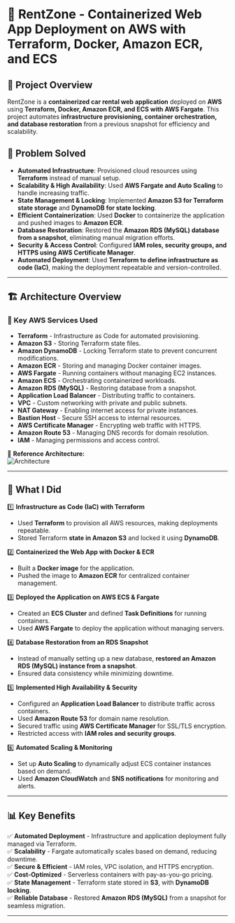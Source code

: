 # 🚗 RentZone - Containerized Web App Deployment on AWS with Terraform, Docker, Amazon ECR, and ECS

## 📌 Project Overview

RentZone is a **containerized car rental web application** deployed on **AWS** using **Terraform, Docker, Amazon ECR, and ECS with AWS Fargate**. This project automates **infrastructure provisioning, container orchestration, and database restoration** from a previous snapshot for efficiency and scalability.

## 🎯 Problem Solved

- **Automated Infrastructure**: Provisioned cloud resources using **Terraform** instead of manual setup.
- **Scalability & High Availability**: Used **AWS Fargate and Auto Scaling** to handle increasing traffic.
- **State Management & Locking**: Implemented **Amazon S3 for Terraform state storage** and **DynamoDB for state locking**.
- **Efficient Containerization**: Used **Docker** to containerize the application and pushed images to **Amazon ECR**.
- **Database Restoration**: Restored the **Amazon RDS (MySQL) database from a snapshot**, eliminating manual migration efforts.
- **Security & Access Control**: Configured **IAM roles, security groups, and HTTPS using AWS Certificate Manager**.
- **Automated Deployment**: Used **Terraform to define infrastructure as code (IaC)**, making the deployment repeatable and version-controlled.

---

## 🏗️ Architecture Overview

### 🔹 Key AWS Services Used
- **Terraform** - Infrastructure as Code for automated provisioning.
- **Amazon S3** - Storing Terraform state files.
- **Amazon DynamoDB** - Locking Terraform state to prevent concurrent modifications.
- **Amazon ECR** - Storing and managing Docker container images.
- **AWS Fargate** - Running containers without managing EC2 instances.
- **Amazon ECS** - Orchestrating containerized workloads.
- **Amazon RDS (MySQL)** - Restoring database from a snapshot.
- **Application Load Balancer** - Distributing traffic to containers.
- **VPC** - Custom networking with private and public subnets.
- **NAT Gateway** - Enabling internet access for private instances.
- **Bastion Host** - Secure SSH access to internal resources.
- **AWS Certificate Manager** - Encrypting web traffic with HTTPS.
- **Amazon Route 53** - Managing DNS records for domain resolution.
- **IAM** - Managing permissions and access control.

📌 **Reference Architecture:**  
![Architecture](RentZone-Terraform.jpg)

---

## 🚀 What I Did

1️⃣ **Infrastructure as Code (IaC) with Terraform**  
- Used **Terraform** to provision all AWS resources, making deployments repeatable.  
- Stored Terraform **state in Amazon S3** and locked it using **DynamoDB**.  

2️⃣ **Containerized the Web App with Docker & ECR**  
- Built a **Docker image** for the application.  
- Pushed the image to **Amazon ECR** for centralized container management.  

3️⃣ **Deployed the Application on AWS ECS & Fargate**  
- Created an **ECS Cluster** and defined **Task Definitions** for running containers.  
- Used **AWS Fargate** to deploy the application without managing servers.  

4️⃣ **Database Restoration from an RDS Snapshot**  
- Instead of manually setting up a new database, **restored an Amazon RDS (MySQL) instance from a snapshot**.  
- Ensured data consistency while minimizing downtime.  

5️⃣ **Implemented High Availability & Security**  
- Configured an **Application Load Balancer** to distribute traffic across containers.  
- Used **Amazon Route 53** for domain name resolution.  
- Secured traffic using **AWS Certificate Manager** for SSL/TLS encryption.  
- Restricted access with **IAM roles and security groups**.  

6️⃣ **Automated Scaling & Monitoring**  
- Set up **Auto Scaling** to dynamically adjust ECS container instances based on demand.  
- Used **Amazon CloudWatch** and **SNS notifications** for monitoring and alerts.  

---

## 📊 Key Benefits

✅ **Automated Deployment** - Infrastructure and application deployment fully managed via Terraform.  
✅ **Scalability** - Fargate automatically scales based on demand, reducing downtime.  
✅ **Secure & Efficient** - IAM roles, VPC isolation, and HTTPS encryption.  
✅ **Cost-Optimized** - Serverless containers with pay-as-you-go pricing.  
✅ **State Management** - Terraform state stored in **S3**, with **DynamoDB locking**.  
✅ **Reliable Database** - Restored **Amazon RDS (MySQL)** from a snapshot for seamless migration.  

---
